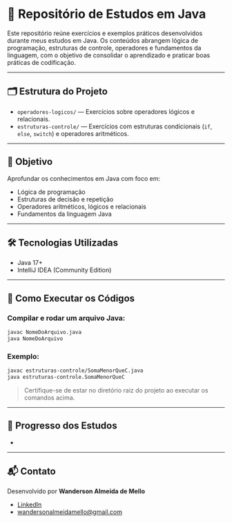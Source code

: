# 📘 Repositório de Estudos em Java

Este repositório reúne exercícios e exemplos práticos desenvolvidos durante meus estudos em Java. Os conteúdos abrangem lógica de programação, estruturas de controle, operadores e fundamentos da linguagem, com o objetivo de consolidar o aprendizado e praticar boas práticas de codificação.

---

## 🗂️ Estrutura do Projeto

- `operadores-logicos/` — Exercícios sobre operadores lógicos e relacionais.
- `estruturas-controle/` — Exercícios com estruturas condicionais (`if`, `else`, `switch`) e operadores aritméticos.

---

## 🎯 Objetivo

Aprofundar os conhecimentos em Java com foco em:

- Lógica de programação
- Estruturas de decisão e repetição
- Operadores aritméticos, lógicos e relacionais
- Fundamentos da linguagem Java

---

## 🛠️ Tecnologias Utilizadas

- Java 17+
- IntelliJ IDEA (Community Edition)

---

## 🚀 Como Executar os Códigos

### Compilar e rodar um arquivo Java:

```bash
javac NomeDoArquivo.java
java NomeDoArquivo
```

### Exemplo:

```bash
javac estruturas-controle/SomaMenorQueC.java
java estruturas-controle.SomaMenorQueC
```

> Certifique-se de estar no diretório raiz do projeto ao executar os comandos acima.

---

## 🧭 Progresso dos Estudos

-

---

## 📬 Contato

Desenvolvido por **Wanderson Almeida de Mello**

- [LinkedIn](https://www.linkedin.com/in/wandersonamello/)
- [wandersonalmeidamello@gmail.com](mailto\:wandersonalmeidamello@gmail.com)


